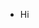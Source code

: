 - Hi

<!---
fjortongo/fjortongo is a ✨ special ✨ repository because its `README.md` (this file) appears on your GitHub profile.
You can click the Preview link to take a look at your changes.
--->
